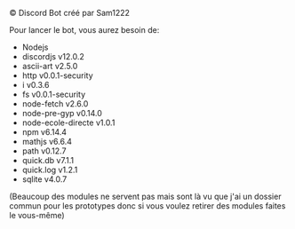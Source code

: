 © Discord Bot créé par Sam1222

Pour lancer le bot, vous aurez besoin de:
 - Nodejs
 - discordjs v12.0.2
 - ascii-art v2.5.0
 - http v0.0.1-security
 - i v0.3.6
 - fs v0.0.1-security
 - node-fetch v2.6.0
 - node-pre-gyp v0.14.0
 - node-ecole-directe v1.0.1
 - npm v6.14.4
 - mathjs v6.6.4
 - path v0.12.7
 - quick.db v7.1.1
 - quick.log v1.2.1
 - sqlite v4.0.7

(Beaucoup des modules ne servent pas mais sont là vu que j'ai un dossier commun pour les prototypes donc si vous voulez retirer des modules faites le vous-même)
